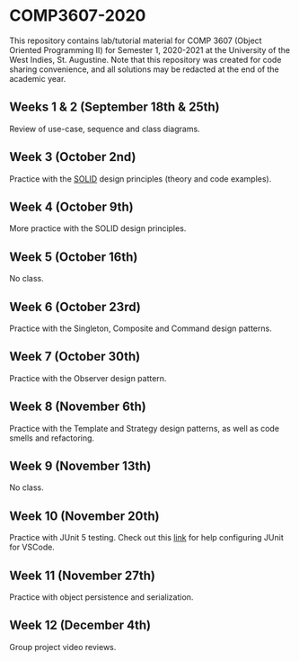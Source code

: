 # COMP3607-2020

This repository contains lab/tutorial material for COMP 3607 (Object Oriented Programming II) for Semester 1, 2020-2021 at the University of the West Indies, St. Augustine. Note that this repository was created for code sharing convenience, and all solutions may be redacted at the end of the academic year.

## Weeks 1 & 2 (September 18th & 25th)

Review of use-case, sequence and class diagrams.

## Week 3 (October 2nd)

Practice with the [SOLID](https://medium.com/mindorks/solid-principles-explained-with-examples-79d1ce114ace) design principles (theory and code examples).

## Week 4 (October 9th)

More practice with the SOLID design principles.

## Week 5 (October 16th)

No class.

## Week 6 (October 23rd)

Practice with the Singleton, Composite and Command design patterns.

## Week 7 (October 30th)

Practice with the Observer design pattern.

## Week 8 (November 6th)

Practice with the Template and Strategy design patterns, as well as code smells and refactoring.

## Week 9 (November 13th)

No class.

## Week 10 (November 20th)

Practice with JUnit 5 testing. Check out this [link](https://code.visualstudio.com/docs/java/java-testing) for help configuring JUnit for VSCode.

## Week 11 (November 27th)

Practice with object persistence and serialization.


## Week 12 (December 4th)

Group project video reviews.
